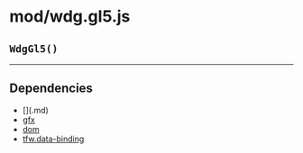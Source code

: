 # mod/wdg.gl5.js
## `WdgGl5()`




----

## Dependencies
* [$]($.md)
* [gfx](gfx.md)
* [dom](dom.md)
* [tfw.data-binding](tfw.data-binding.md)